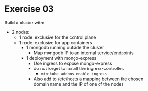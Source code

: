 # Exercise 03

Build a cluster with:
- 2 nodes:
  - 1 node: exclusive for the control plane
  - 1 node: exclusive for app containers
    - 1 mongodb running outside the cluster
      - Map mongodb IP to an internal service/endpoints
    - 1 deployment with mongo-express
      - Use ingress to expose mongo-express
      - do not forget to install the ingress-controller:
        - `minikube addons enable ingress`
      - Also add to /etc/hosts a mapping between the chosen domain name and the IP of one of the nodes
